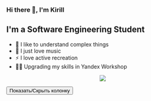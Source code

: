 ### Hi there 👋, I'm Kirill

## I'm a Software Engineering Student
- 💪 I like to understand complex things
- 🎉 I just love music
- ⚡ I love active recreation
- 🤹🏽 Upgrading my skills in Yandex Workshop

<div align="center">
    <img src="https://raw.githubusercontent.com/omidnikrah/profile-activity-generator/master/demo.png" />
</div>
<head>
    <meta charset="UTF-8">
    <meta name="viewport" content="width=device-width, initial-scale=1.0">
    <title>Всплывающая колонка</title>
    <style>
        .popup {
            display: none;
            position: absolute;
            width: 300px;
            background-color: #f9f9f9;
            border: 1px solid #ccc;
            padding: 10px;
            z-index: 1;
        }
    </style>
</head>
<body>

<button onclick="togglePopup()">Показать/Скрыть колонку</button>

<div id="popup" class="popup">
    Это всплывающая колонка!
</div>

<script>
    function togglePopup() {
        var popup = document.getElementById("popup");
        if (popup.style.display === "none" || popup.style.display === "") {
            popup.style.display = "block";
        } else {
            popup.style.display = "none";
        }
    }
</script>

</body>
</html>
